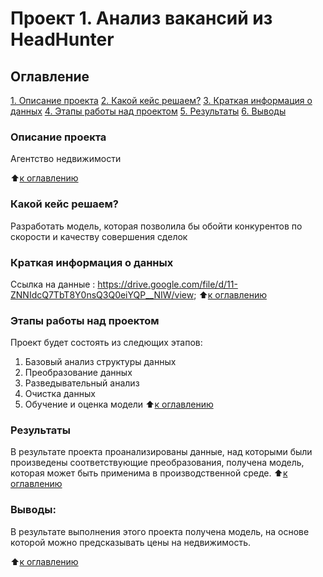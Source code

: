 # Проект 1. Анализ вакансий из HeadHunter 

## Оглавление
[1. Описание проекта](https://github.com/justa1ejandro/sf_data_science/tree/main/final_work/README.md#Описание-проекта)
[2. Какой кейс решаем?](https://github.com/justa1ejandro/sf_data_science/tree/main/final_work/README.md#Какой-кейс-решаем?)
[3. Краткая информация о данных](https://github.com/justa1ejandro/sf_data_science/tree/main/final_work/README.md#Краткая-информация-о-данных)
[4. Этапы работы над проектом](https://github.com/justa1ejandro/sf_data_science/tree/main/final_work/README.md#Этапы-работы-над-проектом)
[5. Результаты](https://github.com/justa1ejandro/sf_data_science/tree/main/final_work/README.md#Результаты)
[6. Выводы](https://github.com/justa1ejandro/sf_data_science/tree/main/final_work/README.md#Выводы)


### Описание проекта
Агентство недвижимости

:arrow_up:[к оглавлению](https://github.com/justa1ejandro/sf_data_science/tree/main/final_work/README.md#Оглавление)

### Какой кейс решаем?
Разработать модель, которая позволила бы обойти конкурентов по скорости и качеству совершения сделок

### Краткая информация о данных
Ссылка на данные : https://drive.google.com/file/d/11-ZNNIdcQ7TbT8Y0nsQ3Q0eiYQP__NIW/view;
:arrow_up:[к оглавлению](https://github.com/justa1ejandro/sf_data_science/tree/main/final_work/README.md#Оглавление)


### Этапы работы над проектом
Проект будет состоять из следющих этапов:
1. Базовый анализ структуры данных
2. Преобразование данных
3. Разведывательный анализ
4. Очистка данных
5. Обучение и оценка модели
:arrow_up:[к оглавлению](https://github.com/justa1ejandro/sf_data_science/tree/main/final_work/README.md#Оглавление)


### Результаты
В результате проекта проанализированы данные, над которыми были произведены соответствующие преобразования, получена модель, которая может быть применима в производственной среде.
:arrow_up:[к оглавлению](https://github.com/justa1ejandro/sf_data_science/tree/main/final_work/README.md#Оглавление)


### Выводы:
В результате выполнения этого проекта получена модель, на основе которой можно предсказывать цены на недвижимость.

:arrow_up:[к оглавлению](https://github.com/justa1ejandro/sf_data_science/tree/main/final_work/README.md#Оглавление)

